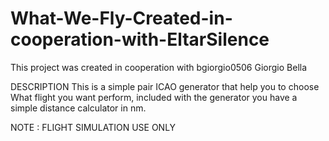 # What-We-Fly-Created-in-cooperation-with-EltarSilence


This project was created in cooperation with bgiorgio0506
Giorgio Bella

DESCRIPTION
This is a simple pair ICAO generator that help you to choose What flight you want perform, included with the generator you have a simple distance calculator in nm.

NOTE : FLIGHT SIMULATION USE ONLY 
